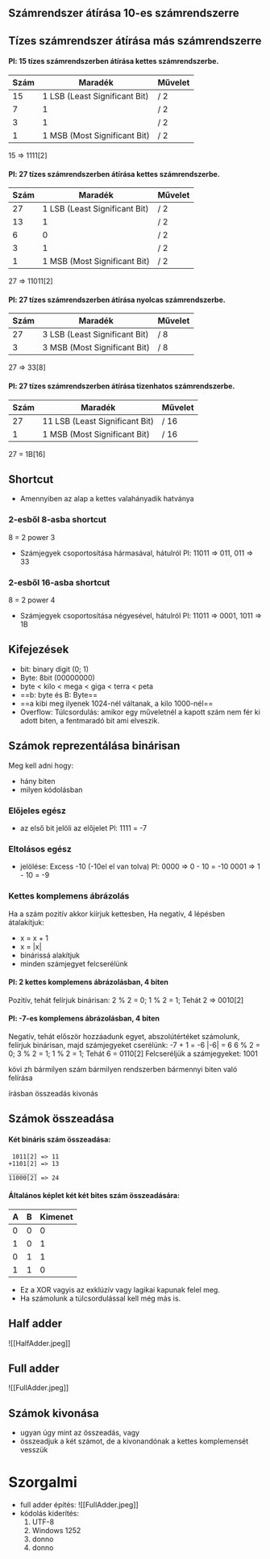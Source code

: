 ## Számrendszer átírása 10-es számrendszerre
## Tízes számrendszer átírása más számrendszerre
#### Pl: 15 tízes számrendszerben átírása kettes számrendszerbe.
|Szám|Maradék|Művelet|
|---|---|---|
|15|1 LSB (Least Significant Bit)|/ 2|
|7|1|/ 2|
|3|1|/ 2|
|1|1 MSB (Most Significant Bit)|/ 2|
15 => 1111\[2]

#### Pl: 27 tízes számrendszerben átírása kettes számrendszerbe.
|Szám|Maradék|Művelet|
|---|---|---|
|27|1 LSB (Least Significant Bit)|/ 2|
|13|1|/ 2|
|6|0|/ 2|
|3|1|/ 2|
|1|1 MSB (Most Significant Bit)|/ 2|
27 => 11011\[2]

#### Pl: 27 tízes számrendszerben átírása nyolcas számrendszerbe.
|Szám|Maradék|Művelet|
|---|---|---|
|27|3 LSB (Least Significant Bit)|/ 8|
|3|3 MSB (Most Significant Bit)|/ 8|
27 => 33\[8]

#### Pl: 27 tízes számrendszerben átírása tizenhatos számrendszerbe.
|Szám|Maradék|Művelet|
|---|---|---|
|27|11 LSB (Least Significant Bit)|/ 16|
|1|1 MSB (Most Significant Bit)|/ 16|
27 = 1B\[16]

## Shortcut
- Amennyiben az alap a kettes valahányadik hatványa
### 2-esből 8-asba shortcut
8 = 2 power 3
- Számjegyek csoportosítása hármasával, hátulról
	Pl: 11011 => 011, 011 => 33
### 2-esből 16-asba shortcut
8 = 2 power 4
- Számjegyek csoportosítása négyesével, hátulról
	Pl: 11011 => 0001, 1011 => 1B

## Kifejezések
- bit: binary digit (0; 1)
- Byte: 8bit (00000000)
- byte < kilo < mega < giga < terra < peta
- ==b: byte és B: Byte==
- ==a kibi meg ilyenek 1024-nél váltanak, a kilo 1000-nél==
- Overflow: Túlcsordulás: amikor egy műveletnél a kapott szám nem fér ki adott biten, a fentmaradó bit ami elveszik.

## Számok reprezentálása binárisan
Meg kell adni hogy:
- hány biten
- milyen kódolásban
### Előjeles egész
- az első bit jelöli az előjelet
Pl: 1111 = -7

### Eltolásos egész
- jelölése: Excess -10 (-10el el van tolva)
Pl: 0000 => 0 - 10 = -10
0001 => 1 - 10 = -9

### Kettes komplemens ábrázolás
Ha a szám pozitív akkor kiírjuk kettesben,
Ha negatív, 4 lépésben átalakítjuk:
- x = x + 1
- x = |x|
- binárissá alakítjuk
- minden számjegyet felcserélünk

#### __Pl__: 2 kettes komplemens ábrázolásban, 4 biten
Pozitív, tehát felírjuk binárisan:
2 % 2 = 0;
1 % 2 = 1;
Tehát 2 => 0010\[2]

#### __Pl__: -7-es komplemens ábrázolásban, 4 biten
Negatív, tehát először hozzáadunk egyet, abszolútértéket számolunk, felírjuk binárisan, majd számjegyeket cserélünk:
-7 + 1 = -6
|-6| = 6
6 % 2 = 0;
3 % 2 = 1;
1 % 2 = 1;
Tehát 6 = 0110\[2]
Felcseréljük a számjegyeket: 1001

kövi zh
bármilyen szám bármilyen rendszerben bármennyi biten való felírása

írásban összeadás kivonás

## Számok összeadása
#### Két bináris szám összeadása:
```
 1011[2] => 11
+1101[2] => 13
________
11000[2] => 24
```
#### Általános képlet két két bites szám összeadására:
|A|B|Kimenet|
|---|---|---|
|0|0|0|
|1|0|1|
|0|1|1|
|1|1|0|
- Ez a XOR vagyis az exklúzív vagy lagikai kapunak felel meg.
- Ha számolunk a túlcsordulással kell még más is.

## Half adder
![[HalfAdder.jpeg]]

## Full adder
![[FullAdder.jpeg]]

## Számok kivonása
- ugyan úgy mint az összeadás, vagy
- összeadjuk a két számot, de a kivonandónak a kettes komplemensét vesszük

# Szorgalmi
- full adder építés:
	![[FullAdder.jpeg]]
- kódolás kiderítés:
	1. UTF-8
	2. Windows 1252
	3. donno
	4. donno